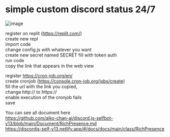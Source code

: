 # simple custom discord status 24/7

![image](https://github.com/Zaxerion/simplerpc/assets/24669898/1aebfca9-8b28-4a01-96d9-9b8f4a4ab1ad) <br />

register on replit (https://replit.com/)\
create new repl\
import code\
change config.js with whatever you want\
create new secret named SECRET fill with token auth  <br />
run code\
copy the link that appears in the web view

register https://cron-job.org/en/  <br />
create cronjob (https://console.cron-job.org/jobs/create) <br />
fill the url with the link you copied, <br />
change http:// to https:// <br />
enable execution of the cronjob fails <br />
save <br />

You can see all document here <br />
https://github.com/aiko-chan-ai/discord.js-selfbot-v13/blob/main/Document/RichPresence.md <br />
https://discordjs-self-v13.netlify.app/#/docs/docs/main/class/RichPresence <br />
